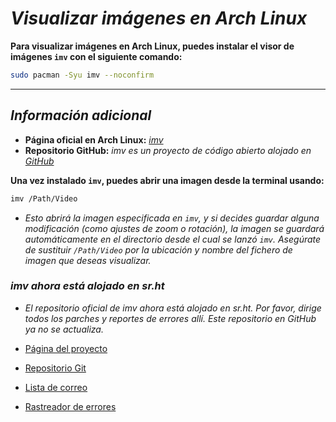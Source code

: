 <!-- Autor: Daniel Benjamin Perez Morales -->
<!-- GitHub: https://github.com/D4nitrix13 -->
<!-- Gitlab: https://gitlab.com/D4nitrix13 -->
<!-- Correo electrónico: danielperezdev@proton.me -->

# ***Visualizar imágenes en Arch Linux***

**Para visualizar imágenes en Arch Linux, puedes instalar el visor de imágenes `imv` con el siguiente comando:**

```bash
sudo pacman -Syu imv --noconfirm
```

---

## ***Información adicional***

- **Página oficial en Arch Linux:** *[imv](https://archlinux.org/packages/extra/x86_64/imv/ "https://archlinux.org/packages/extra/x86_64/imv/")*
- **Repositorio GitHub:** *imv es un proyecto de código abierto alojado en [GitHub](https://github.com/eXeC64/imv "https://github.com/eXeC64/imv")*

**Una vez instalado `imv`, puedes abrir una imagen desde la terminal usando:**

```bash
imv /Path/Video
```

- *Esto abrirá la imagen especificada en `imv`, y si decides guardar alguna modificación (como ajustes de zoom o rotación), la imagen se guardará automáticamente en el directorio desde el cual se lanzó `imv`. Asegúrate de sustituir `/Path/Video` por la ubicación y nombre del fichero de imagen que deseas visualizar.*

### ***imv ahora está alojado en sr.ht***

- *El repositorio oficial de imv ahora está alojado en sr.ht. Por favor, dirige todos los parches y reportes de errores allí. Este repositorio en GitHub ya no se actualiza.*

- [Página del proyecto](https://sr.ht/~exec64/imv/ "https://sr.ht/~exec64/imv/")
- [Repositorio Git](https://git.sr.ht/~exec64/imv/ "https://git.sr.ht/~exec64/imv/")
- [Lista de correo](https://sr.ht/~exec64/imv/lists "https://sr.ht/~exec64/imv/lists")
- [Rastreador de errores](https://todo.sr.ht/~exec64/imv "https://todo.sr.ht/~exec64/imv")
